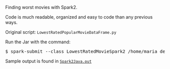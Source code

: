 Finding worst movies with Spark2.

Code is much readable, organized and easy to code than any previous ways.

Original script: `LowestRatedPopularMovieDataFrame.py`

Run the Jar with the command:
<pre>$ spark-submit --class LowestRatedMovieSpark2 /home/maria_dev/Spark2/Spark2Java.jar > Spark2Java.out 2>&1</pre>

Sample output is found in [`Spark2Java.out`](./Spark2Java.out)
